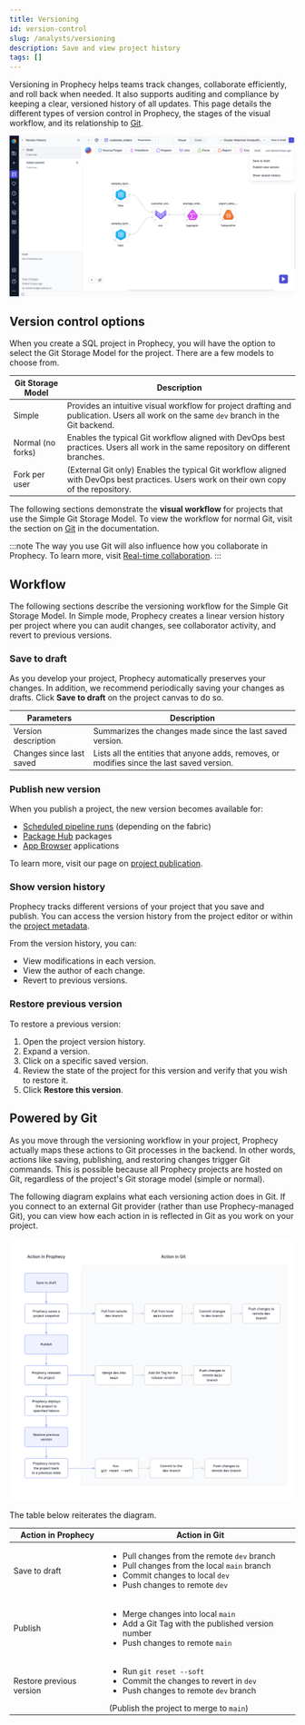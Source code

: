 ```yaml
---
title: Versioning
id: version-control
slug: /analysts/versioning
description: Save and view project history
tags: []
---
```


Versioning in Prophecy helps teams track changes, collaborate efficiently, and roll back when needed. It also supports auditing and compliance by keeping a clear, versioned history of all updates. This page details the different types of version control in Prophecy, the stages of the visual workflow, and its relationship to [Git](#powered-by-git).

![Simple version menu](img/simple-version.png)

## Version control options

When you create a SQL project in Prophecy, you will have the option to select the Git Storage Model for the project. There are a few models to choose from.

| Git Storage Model | Description                                                                                                                              |
| ----------------- | ---------------------------------------------------------------------------------------------------------------------------------------- |
| Simple            | Provides an intuitive visual workflow for project drafting and publication. Users all work on the same `dev` branch in the Git backend.  |
| Normal (no forks) | Enables the typical Git workflow aligned with DevOps best practices. Users all work in the same repository on different branches.        |
| Fork per user     | (External Git only) Enables the typical Git workflow aligned with DevOps best practices. Users work on their own copy of the repository. |

The following sections demonstrate the **visual workflow** for projects that use the Simple Git Storage Model. To view the workflow for normal Git, visit the section on [Git](/engineers/git) in the documentation.

:::note
The way you use Git will also influence how you collaborate in Prophecy. To learn more, visit [Real-time collaboration](docs/analysts/development/collaboration/collaboration-modes.md).
:::

## Workflow

The following sections describe the versioning workflow for the Simple Git Storage Model. In Simple mode, Prophecy creates a linear version history per project where you can audit changes, see collaborator activity, and revert to previous versions.

### Save to draft

As you develop your project, Prophecy automatically preserves your changes. In addition, we recommend periodically saving your changes as drafts. Click **Save to draft** on the project canvas to do so.

| Parameters               | Description                                                                                 |
| ------------------------ | ------------------------------------------------------------------------------------------- |
| Version description      | Summarizes the changes made since the last saved version.                                   |
| Changes since last saved | Lists all the entities that anyone adds, removes, or modifies since the last saved version. |

### Publish new version

When you publish a project, the new version becomes available for:

- [Scheduled pipeline runs](docs/analysts/scheduling.md) (depending on the fabric)
- [Package Hub](docs/analysts/extensibility/extensibility.md#package-hub) packages
- [App Browser](docs/analysts/business-apps/business-apps.md) applications

To learn more, visit our page on [project publication](/analysts/project-publication).

### Show version history

Prophecy tracks different versions of your project that you save and publish. You can access the version history from the project editor or within the [project metadata](docs/getting-started/concepts/project.md#metadata).

From the version history, you can:

- View modifications in each version.
- View the author of each change.
- Revert to previous versions.

### Restore previous version

To restore a previous version:

1. Open the project version history.
1. Expand a version.
1. Click on a specific saved version.
1. Review the state of the project for this version and verify that you wish to restore it.
1. Click **Restore this version**.

## Powered by Git

As you move through the versioning workflow in your project, Prophecy actually maps these actions to Git processes in the backend. In other words, actions like saving, publishing, and restoring changes trigger Git commands. This is possible because all Prophecy projects are hosted on Git, regardless of the project's Git storage model (simple or normal).

The following diagram explains what each versioning action does in Git. If you connect to an external Git provider (rather than use Prophecy-managed Git), you can view how each action in is reflected in Git as you work on your project.

![Simple Git](../img/git-flow-simple.png)

The table below reiterates the diagram.

| Action in Prophecy       | Action in Git                                                                                                                                                                                               |
| ------------------------ | ----------------------------------------------------------------------------------------------------------------------------------------------------------------------------------------------------------- |
| Save to draft            | <ul class="table-list"><li>Pull changes from the remote `dev` branch</li><li>Pull changes from the local `main` branch</li><li>Commit changes to local `dev`</li><li>Push changes to remote `dev`</li></ul> |
| Publish                  | <ul class="table-list"><li>Merge changes into local `main`</li><li>Add a Git Tag with the published version number</li><li>Push changes to remote `main`</li></ul>                                          |
| Restore previous version | <ul class="table-list"><li>Run `git reset --soft`</li><li>Commit the changes to revert in `dev`</li><li>Push changes to remote `dev` branch</li></ul> (Publish the project to merge to `main`)              |
